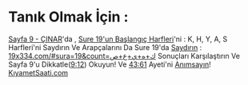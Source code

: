 # Tanık Olmak İçin :

[Sayfa 9 - ÇINAR](https://FurkanHikmet.com/9)'da , [Sure 19'un Başlangıç Harfleri](https://19x334.com/#sura=19&count=ك+ه+ي+ع+ص)'ni : K, H, Y, A, S Harfleri'ni Saydırın
Ve Arapçalarını Da Sure 19'da [Saydırın](https://19x334.com/#sura=19&count=ك+ه+ي+ع+ص) : [19x334.com/#sura=19&count=ك+ه+ي+ع+ص](https://19x334.com/#sura=19&count=ك+ه+ي+ع+ص)
Sonuçları Karşılaştırın
Ve Sayfa 9'u Dikkatle([9:12](https://FurkanHikmet.com/9#12)) Okuyun! Ve [43:61](https://OnurluKURAN.com/43#61) Ayeti'ni [Anımsayın](http://KıyametSaati.com)! [KıyametSaati.com](http://KıyametSaati.com)
